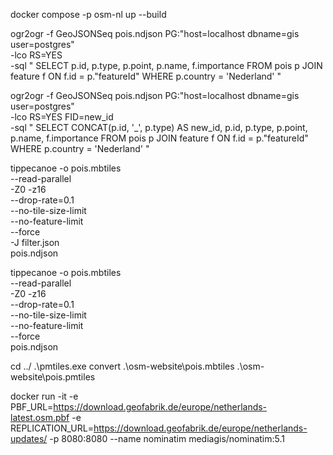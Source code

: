 docker compose -p osm-nl up --build

<!-- step 1 on wsl -->

ogr2ogr -f GeoJSONSeq pois.ndjson PG:"host=localhost dbname=gis user=postgres" \
  -lco RS=YES \
  -sql "
    SELECT 
      p.id,
      p.type,
      p.point, 
      p.name, 
      f.importance
    FROM pois p
    JOIN feature f ON f.id = p.\"featureId\"
    WHERE p.country = 'Nederland'
  "

ogr2ogr -f GeoJSONSeq pois.ndjson PG:"host=localhost dbname=gis user=postgres" \
  -lco RS=YES FID=new_id \
  -sql "
    SELECT 
      CONCAT(p.id, '_', p.type) AS new_id, 
      p.id,
      p.type,
      p.point, 
      p.name, 
      f.importance
    FROM pois p
    JOIN feature f ON f.id = p.\"featureId\"
    WHERE p.country = 'Nederland'
  "



<!-- step 2 on wsl -->

tippecanoe -o pois.mbtiles \
  --read-parallel \
  -Z0 -z16 \
  --drop-rate=0.1 \
  --no-tile-size-limit \
  --no-feature-limit \
  --force \
  -J filter.json \
  pois.ndjson

tippecanoe -o pois.mbtiles \
  --read-parallel \
  -Z0 -z16 \
  --drop-rate=0.1 \
  --no-tile-size-limit \
  --no-feature-limit \
  --force \
  pois.ndjson


<!-- step 3 on windows with .\pmtiles.exe in ../  -->

cd ../
.\pmtiles.exe convert .\osm-website\pois.mbtiles .\osm-website\pois.pmtiles

<!-- nominatim -->

docker run -it -e PBF_URL=https://download.geofabrik.de/europe/netherlands-latest.osm.pbf -e REPLICATION_URL=https://download.geofabrik.de/europe/netherlands-updates/ -p 8080:8080 --name nominatim mediagis/nominatim:5.1
